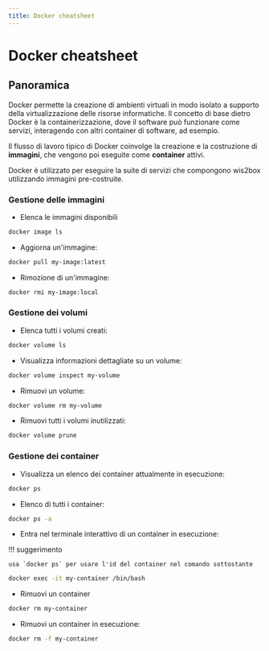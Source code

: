 ```yaml
---
title: Docker cheatsheet
---
```


# Docker cheatsheet

## Panoramica

Docker permette la creazione di ambienti virtuali in modo isolato a supporto della virtualizzazione delle risorse informatiche. Il concetto di base dietro Docker è la containerizzazione,
dove il software può funzionare come servizi, interagendo con altri container di software, ad esempio.

Il flusso di lavoro tipico di Docker coinvolge la creazione e la costruzione di **immagini**, che vengono poi eseguite come **container** attivi.

Docker è utilizzato per eseguire la suite di servizi che compongono wis2box utilizzando immagini pre-costruite.

### Gestione delle immagini

* Elenca le immagini disponibili

```bash
docker image ls
```

* Aggiorna un'immagine:

```bash
docker pull my-image:latest
```

* Rimozione di un'immagine:

```bash
docker rmi my-image:local
```

### Gestione dei volumi

* Elenca tutti i volumi creati:

```bash
docker volume ls
```

* Visualizza informazioni dettagliate su un volume:

```bash
docker volume inspect my-volume
```

* Rimuovi un volume:

```bash
docker volume rm my-volume
```

* Rimuovi tutti i volumi inutilizzati:

```bash
docker volume prune
```

### Gestione dei container

* Visualizza un elenco dei container attualmente in esecuzione:

```bash
docker ps
```

* Elenco di tutti i container:

```bash
docker ps -a
```

* Entra nel terminale interattivo di un container in esecuzione:


!!! suggerimento

    usa `docker ps` per usare l'id del container nel comando sottostante

```bash
docker exec -it my-container /bin/bash
```

* Rimuovi un container

```bash
docker rm my-container
```

* Rimuovi un container in esecuzione:

```bash
docker rm -f my-container
```
